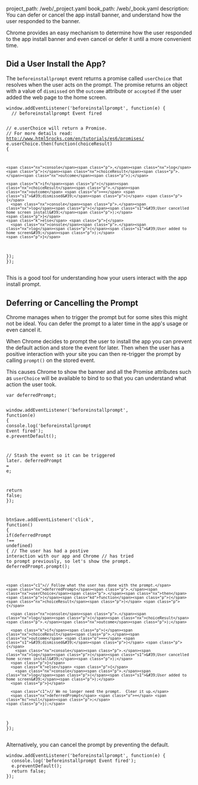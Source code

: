 project_path: /web/_project.yaml
book_path: /web/_book.yaml
description: You can defer or cancel the app install banner, and understand how the user responded to the banner.

<p class="intro">
Chrome provides an easy mechanism to determine how the user responded to the
app install banner and even cancel or defer it until a more convenient time.
</p>



## Did a User Install the App?

The `beforeinstallprompt` event returns a promise called `userChoice` 
that resolves when the user acts on the prompt.  The promise 
returns an object with a value of `dismissed` on the `outcome`
attribute or `accepted` if the user added the web page to the home screen.

<div class="highlight"><pre><code class="language-javascript" data-lang="javascript"><span class="nb">window</span><span class="p">.</span><span class="nx">addEventListener</span><span class="p">(</span><span class="s1">&#39;beforeinstallprompt&#39;</span><span class="p">,</span> <span class="kd">function</span><span class="p">(</span><span class="nx">e</span><span class="p">)</span> <span class="p">{</span>
  <span class="c1">// beforeinstallprompt Event fired</span>
  
  <span class="c1">// e.userChoice will return a Promise. </span>
  <span class="c1">// For more details read: http://www.html5rocks.com/en/tutorials/es6/promises/</span>
  <span class="nx">e</span><span class="p">.</span><span class="nx">userChoice</span><span class="p">.</span><span class="nx">then</span><span class="p">(</span><span class="kd">function</span><span class="p">(</span><span class="nx">choiceResult</span><span class="p">)</span> <span class="p">{</span>
    
    <span class="nx">console</span><span class="p">.</span><span class="nx">log</span><span class="p">(</span><span class="nx">choiceResult</span><span class="p">.</span><span class="nx">outcome</span><span class="p">);</span>
    
    <span class="k">if</span><span class="p">(</span><span class="nx">choiceResult</span><span class="p">.</span><span class="nx">outcome</span> <span class="o">==</span> <span class="s1">&#39;dismissed&#39;</span><span class="p">)</span> <span class="p">{</span>
      <span class="nx">console</span><span class="p">.</span><span class="nx">log</span><span class="p">(</span><span class="s1">&#39;User cancelled home screen install&#39;</span><span class="p">);</span>
    <span class="p">}</span>
    <span class="k">else</span> <span class="p">{</span>
      <span class="nx">console</span><span class="p">.</span><span class="nx">log</span><span class="p">(</span><span class="s1">&#39;User added to home screen&#39;</span><span class="p">);</span>
    <span class="p">}</span>
  <span class="p">});</span>
<span class="p">});</span></code></pre></div>

This is a good tool for understanding how your users interact with the app 
install prompt.


## Deferring or Cancelling the Prompt

Chrome manages when to trigger the prompt but for some sites this might not 
be ideal. You can defer the prompt to a later time in the app's usage or 
even cancel it. 

When Chrome decides to prompt the user to install the app you 
can prevent the default action and store the event for later. Then when 
the user has a positive interaction with your site you can then re-trigger 
the prompt by calling `prompt()` on the stored event. 

This causes Chrome to show the banner and all the Promise attributes 
such as `userChoice` will be available to bind to so that you can understand 
what action the user took.

<div class="highlight"><pre><code class="language-javascript" data-lang="javascript"><span class="kd">var</span> <span class="nx">deferredPrompt</span><span class="p">;</span>

<span class="nb">window</span><span class="p">.</span><span class="nx">addEventListener</span><span class="p">(</span><span class="s1">&#39;beforeinstallprompt&#39;</span><span class="p">,</span> <span class="kd">function</span><span class="p">(</span><span class="nx">e</span><span class="p">)</span> <span class="p">{</span>
  <span class="nx">console</span><span class="p">.</span><span class="nx">log</span><span class="p">(</span><span class="s1">&#39;beforeinstallprompt Event fired&#39;</span><span class="p">);</span>
  <span class="nx">e</span><span class="p">.</span><span class="nx">preventDefault</span><span class="p">();</span>
  
  <span class="c1">// Stash the event so it can be triggered later.</span>
  <span class="nx">deferredPrompt</span> <span class="o">=</span> <span class="nx">e</span><span class="p">;</span>
  
  <span class="k">return</span> <span class="kc">false</span><span class="p">;</span>
<span class="p">});</span>

<span class="nx">btnSave</span><span class="p">.</span><span class="nx">addEventListener</span><span class="p">(</span><span class="s1">&#39;click&#39;</span><span class="p">,</span> <span class="kd">function</span><span class="p">()</span> <span class="p">{</span>
  <span class="k">if</span><span class="p">(</span><span class="nx">deferredPrompt</span> <span class="o">!==</span> <span class="kc">undefined</span><span class="p">)</span> <span class="p">{</span>
    <span class="c1">// The user has had a postive interaction with our app and Chrome</span>
    <span class="c1">// has tried to prompt previously, so let&#39;s show the prompt.</span>
    <span class="nx">deferredPrompt</span><span class="p">.</span><span class="nx">prompt</span><span class="p">();</span>
  
    <span class="c1">// Follow what the user has done with the prompt.</span>
    <span class="nx">deferredPrompt</span><span class="p">.</span><span class="nx">userChoice</span><span class="p">.</span><span class="nx">then</span><span class="p">(</span><span class="kd">function</span><span class="p">(</span><span class="nx">choiceResult</span><span class="p">)</span> <span class="p">{</span>
  
      <span class="nx">console</span><span class="p">.</span><span class="nx">log</span><span class="p">(</span><span class="nx">choiceResult</span><span class="p">.</span><span class="nx">outcome</span><span class="p">);</span>
      
      <span class="k">if</span><span class="p">(</span><span class="nx">choiceResult</span><span class="p">.</span><span class="nx">outcome</span> <span class="o">==</span> <span class="s1">&#39;dismissed&#39;</span><span class="p">)</span> <span class="p">{</span>
        <span class="nx">console</span><span class="p">.</span><span class="nx">log</span><span class="p">(</span><span class="s1">&#39;User cancelled home screen install&#39;</span><span class="p">);</span>
      <span class="p">}</span>
      <span class="k">else</span> <span class="p">{</span>
        <span class="nx">console</span><span class="p">.</span><span class="nx">log</span><span class="p">(</span><span class="s1">&#39;User added to home screen&#39;</span><span class="p">);</span>
      <span class="p">}</span>
      
      <span class="c1">// We no longer need the prompt.  Clear it up.</span>
      <span class="nx">deferredPrompt</span> <span class="o">=</span> <span class="kc">null</span><span class="p">;</span>
    <span class="p">});</span>
  <span class="p">}</span>
<span class="p">});</span></code></pre></div>

Alternatively, you can cancel the prompt by preventing the default.

<div class="highlight"><pre><code class="language-javascript" data-lang="javascript"><span class="nb">window</span><span class="p">.</span><span class="nx">addEventListener</span><span class="p">(</span><span class="s1">&#39;beforeinstallprompt&#39;</span><span class="p">,</span> <span class="kd">function</span><span class="p">(</span><span class="nx">e</span><span class="p">)</span> <span class="p">{</span>
  <span class="nx">console</span><span class="p">.</span><span class="nx">log</span><span class="p">(</span><span class="s1">&#39;beforeinstallprompt Event fired&#39;</span><span class="p">);</span>
  <span class="nx">e</span><span class="p">.</span><span class="nx">preventDefault</span><span class="p">();</span>
  <span class="k">return</span> <span class="kc">false</span><span class="p">;</span>
<span class="p">});</span></code></pre></div>

